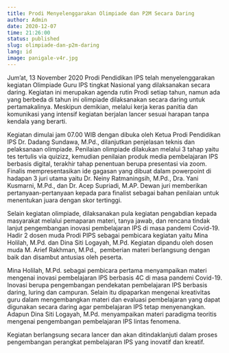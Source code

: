 ```yaml
---
title: Prodi Menyelenggarakan Olimpiade dan P2M Secara Daring
author: Admin
date: 2020-12-07
time: 21:26:00
status: published
slug: olimpiade-dan-p2m-daring
lang: id
image: panigale-v4r.jpg
---
```


Jum’at, 13 November 2020 Prodi Pendidikan IPS telah menyelenggarakan kegiatan Olimpiade Guru IPS tingkat Nasional yang dilaksanakan secara daring. Kegiatan ini merupakan agenda rutin Prodi setiap tahun, namun ada yang berbeda di tahun ini olimpiade dilaksanakan secara daring untuk pertamakalinya. Meskipun demikian, melalui kerja keras panitia dan komunikasi yang intensif kegiatan berjalan lancer sesuai harapan tanpa kendala yang berarti.

Kegiatan dimulai jam 07.00 WIB dengan dibuka oleh Ketua Prodi Pendidikan IPS Dr. Dadang Sundawa, M.Pd., dilanjutkan penjelasan teknis dan pelaksanaan olimpiade. Penilaian olimpiade dilakukan melalui 3 tahap yaitu tes tertulis via quizizz, kemudian penilaian produk media pembelajaran IPS berbasis digital, terakhir tahap penentuan berupa presentasi via zoom. Finalis mempresentasikan ide gagasan yang dibuat dalam powerpoint di hadapan 3 juri utama yaitu Dr. Neiny Ratmaningsih, M.Pd., Dra. Yani Kusmarni, M.Pd., dan Dr. Acep Supriadi, M.AP. Dewan juri memberikan pertanyaan-pertanyaan kepada para finalist sebagai bahan penilaian untuk menentukan juara dengan skor tertinggi.

Selain kegiatan olimpiade, dilaksanakan pula kegiatan pengabdian kepada masyarakat melalui pemaparan materi, tanya jawab, dan rencana tindak lanjut pengembangan inovasi pembelajaran IPS di masa pandemi Covid-19. Hadir 2 dosen muda Prodi PIPS sebagai pembicara kegiatan yaitu Mina Holilah, M.Pd. dan Dina Siti Logayah, M.Pd. Kegiatan dipandu oleh dosen muda M. Arief Rakhman, M.Pd.,  pemberian materi berlangsung dengan baik dan disambut antusias oleh peserta.

Mina Holilah, M.Pd. sebagai pembicara pertama menyampaikan materi mengenai inovasi pembelajaran IPS berbasis 4C di masa pandemi Covid-19. Inovasi berupa pengembangan pendekatan pembelajaran IPS berbasis daring, luring dan campuran. Selain itu dipaparkan mengenai kreativitas guru dalam mengembangkan materi dan evaluasi pembelajaran yang dapat digunakan secara daring agar pembelajaran IPS tetap menyenangkan. Adapun Dina Siti Logayah, M.Pd. menyampaikan materi paradigma teoritis mengenai pengembangan pembelajaran IPS lintas fenomena.

Kegiatan berlangsung secara lancer dan akan ditindaklanjuti dalam proses pengembangan perangkat pembelajaran IPS yang inovatif dan kreatif.